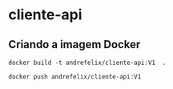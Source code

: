 # cliente-api

## Criando a imagem Docker

    docker build -t andrefelix/cliente-api:V1  .

    docker push andrefelix/cliente-api:V1

